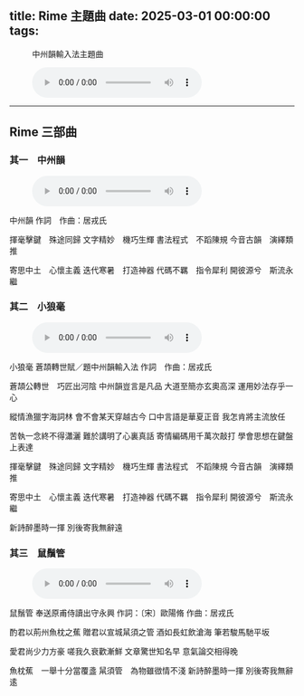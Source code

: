 title: Rime 主題曲
date: 2025-03-01 00:00:00
tags:
---

<figure>
  <p><figcaption>中州韻輸入法主題曲</figcaption></p>
  <p><audio controls src="/media/RIME_主題曲.mp3"></audio></p>
</figure>

<!-- more -->

<hr/>

## Rime 三部曲

### 其一　中州韻

<figure>
    <p><audio controls src="/media/中州韻.mp3"></audio></p>
</figure>

中州韻
作詞　作曲：居戎氏

揮毫擊鍵　殊途同歸
文字精妙　機巧生輝
書法程式　不蹈陳規
今音古韻　演繹類推

寄思中土　心懷主義
迭代寒暑　打造神器
代碼不羈　指令犀利
開彼源兮　斯流永繼

### 其二　小狼毫

<figure>
  <p><audio controls src="/media/小狼毫.mp3"></audio></p>
</figure>

小狼毫
蒼頡轉世賦／題中州韻輸入法
作詞　作曲：居戎氏

蒼頡公轉世　巧匠出河陰
中州韻豈言是凡品
大道至簡亦玄奧高深
運用妙法存乎一心

縱情漁獵字海詞林
會不會某天穿越古今
口中言語是華夏正音
我怎肯將主流放任

苦執一念終不得瀟灑
難於講明了心裏真話
寄情編碼用千萬次敲打
學會思想在鍵盤上表達

揮毫擊鍵　殊途同歸
文字精妙　機巧生輝
書法程式　不蹈陳規
今音古韻　演繹類推

寄思中土　心懷主義
迭代寒暑　打造神器
代碼不羈　指令犀利
開彼源兮　斯流永繼

新詩醉墨時一揮
別後寄我無辭遠

### 其三　鼠鬚管

<figure>
  <p><audio controls src="/media/鼠鬚管.mp3"></audio></p>
</figure>

鼠鬚管
奉送原甫侍讀出守永興
作詞：〔宋〕歐陽脩
作曲：居戎氏

酌君以荊州魚枕之蕉
贈君以宣城䑕須之管
酒如長虹飲滄海
筆若駿馬馳平坂

愛君尚少力方豪
嗟我久衰歡漸鮮
文章驚世知名早
意氣論交相得晚

魚枕蕉　一舉十分當覆盞
䑕須管　為物雖㣲情不淺
新詩醉墨時一揮
別後寄我無辭逺
